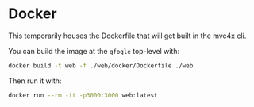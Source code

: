 # Docker
This temporarily houses the Dockerfile that will get built in the mvc4x cli.

You can build the image at the `gfogle` top-level with:
```sh
docker build -t web -f ./web/docker/Dockerfile ./web
```
Then run it with:
```sh
docker run --rm -it -p3000:3000 web:latest
```

